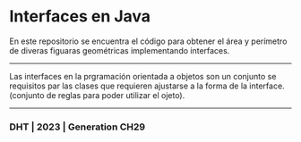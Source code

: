 # Interfaces en Java

En este repositorio se encuentra el código para obtener el área y perímetro de diveras figuaras geométricas implementando interfaces.

---

Las interfaces en la prgramación orientada a objetos son un conjunto se requisitos par las clases que requieren ajustarse a la forma de la interface. (conjunto de reglas para poder utilizar el ojeto).

---

### DHT | 2023 | Generation CH29
